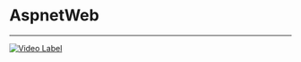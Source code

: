# AspnetWeb
---
[![Video Label](http://img.youtube.com/vi/5u4uEDNGAPk/0.jpg)](https://youtu.be/5u4uEDNGAPk)
